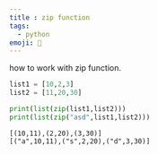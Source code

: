 ```yaml
---
title : zip function 
tags:
  - python
emoji: 🐍
---
```


how to work with zip function.

```python
list1 = [10,2,3]
list2 = [11,20,30]

print(list(zip(list1,list2)))
print(list(zip("asd",list1,list2)))
``` 

```Output
[(10,11),(2,20),(3,30)]
[("a",10,11),("s",2,20),("d",3,30)]
```